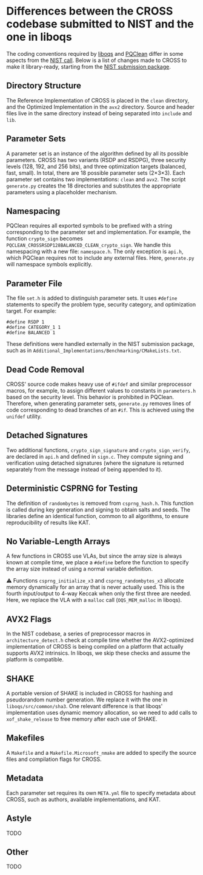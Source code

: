 
# Differences between the CROSS codebase submitted to NIST and the one in liboqs

The coding conventions required by [liboqs][liboqs_conventions] and [PQClean][pqclean_conventions] differ in some aspects from the [NIST call][nist_conventions]. Below is a list of changes made to CROSS to make it library-ready, starting from the [NIST submission package][cross_resources].

## Directory Structure

The Reference Implementation of CROSS is placed in the `clean` directory, and the Optimized Implementation in the `avx2` directory. Source and header files live in the same directory instead of being separated into `include` and `lib`.

## Parameter Sets

A parameter set is an instance of the algorithm defined by all its possible parameters. CROSS has two variants (RSDP and RSDPG), three security levels (128, 192, and 256 bits), and three optimization targets (balanced, fast, small). In total, there are 18 possible parameter sets (2×3×3). Each parameter set contains two implementations: `clean` and `avx2`. The script `generate.py` creates the 18 directories and substitutes the appropriate parameters using a placeholder mechanism.

## Namespacing

PQClean requires all exported symbols to be prefixed with a string corresponding to the parameter set and implementation. For example, the function `crypto_sign` becomes `PQCLEAN_CROSSRSDP128BALANCED_CLEAN_crypto_sign`. We handle this namespacing with a new file: `namespace.h`. The only exception is `api.h`, which PQClean requires not to include any external files. Here, `generate.py` will namespace symbols explicitly.

## Parameter File

The file `set.h` is added to distinguish parameter sets. It uses `#define` statements to specify the problem type, security category, and optimization target. For example:
```
#define RSDP 1
#define CATEGORY_1 1
#define BALANCED 1
```
These definitions were handled externally in the NIST submission package, such as in `Additional_Implementations/Benchmarking/CMakeLists.txt`.

## Dead Code Removal

CROSS' source code makes heavy use of `#ifdef` and similar preprocessor macros, for example, to assign different values to constants in `parameters.h` based on the security level. This behavior is prohibited in PQClean. Therefore, when generating parameter sets, `generate.py` removes lines of code corresponding to dead branches of an `#if`. This is achieved using the `unifdef` utility.

## Detached Signatures

Two additional functions, `crypto_sign_signature` and `crypto_sign_verify`, are declared in `api.h` and defined in `sign.c`. They compute signing and verification using detached signatures (where the signature is returned separately from the message instead of being appended to it).

## Deterministic CSPRNG for Testing

The definition of `randombytes` is removed from `csprng_hash.h`. This function is called during key generation and signing to obtain salts and seeds. The libraries define an identical function, common to all algorithms, to ensure reproducibility of results like KAT.

## No Variable-Length Arrays

A few functions in CROSS use VLAs, but since the array size is always known at compile time, we place a `#define` before the function to specify the array size instead of using a normal variable definition.

:warning: Functions `csprng_initialize_x3` and `csprng_randombytes_x3` allocate memory dynamically for an array that is never actually used. This is the fourth input/output to 4-way Keccak when only the first three are needed. Here, we replace the VLA with a `malloc` call (`OQS_MEM_malloc` in liboqs).

## AVX2 Flags

In the NIST codebase, a series of preprocessor macros in `architecture_detect.h` check at compile time whether the AVX2-optimized implementation of CROSS is being compiled on a platform that actually supports AVX2 intrinsics. In liboqs, we skip these checks and assume the platform is compatible.

## SHAKE

A portable version of SHAKE is included in CROSS for hashing and pseudorandom number generation. We replace it with the one in `liboqs/src/common/sha3`. One relevant difference is that liboqs' implementation uses dynamic memory allocation, so we need to add calls to `xof_shake_release` to free memory after each use of SHAKE.

## Makefiles

A `Makefile` and a `Makefile.Microsoft_nmake` are added to specify the source files and compilation flags for CROSS.

## Metadata

Each parameter set requires its own `META.yml` file to specify metadata about CROSS, such as authors, available implementations, and KAT.

## Astyle

TODO

## Other

TODO


<!-- sources -->

[nist_conventions]: https://csrc.nist.gov/Projects/pqc-dig-sig/standardization/call-for-proposals
[liboqs_conventions]: https://github.com/open-quantum-safe/liboqs/wiki/Coding-conventions
[pqclean_conventions]: https://github.com/PQClean/PQClean/blob/master/CONTRIBUTING.md
[cross_resources]: https://www.cross-crypto.com/nist-submission.html
[repo_PQClean]: https://github.com/PQClean/PQClean/
[repo_liboqs]: https://github.com/open-quantum-safe/liboqs
[repo_oqs-provider]: https://github.com/open-quantum-safe/oqs-provider
[repo_oqs-demos]: https://github.com/open-quantum-safe/oqs-demos
